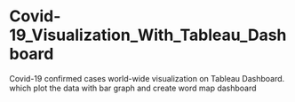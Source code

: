 # Covid-19_Visualization_With_Tableau_Dashboard
Covid-19 confirmed cases world-wide visualization on Tableau Dashboard. which plot the data with bar graph and create word map dashboard
